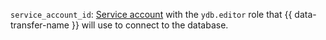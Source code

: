 `service_account_id`: [Service account](../../../../../iam/concepts/users/service-accounts.md) with the `ydb.editor` role that {{ data-transfer-name }} will use to connect to the database.
